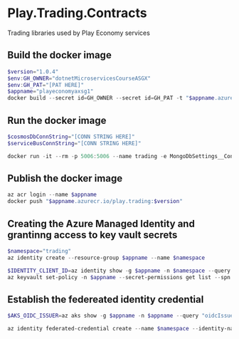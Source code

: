 # Play.Trading.Contracts
Trading libraries used by Play Economy services

## Build the docker image
```powershell
$version="1.0.4"
$env:GH_OWNER="dotnetMicroservicesCourseASGX"
$env:GH_PAT="[PAT HERE]"
$appname="playeconomyaxsg1"
docker build --secret id=GH_OWNER --secret id=GH_PAT -t "$appname.azurecr.io/play.trading:$version" .
```

## Run the docker image
```powershell
$cosmosDbConnString="[CONN STRING HERE]"
$serviceBusConnString="[CONN STRING HERE]"

docker run -it --rm -p 5006:5006 --name trading -e MongoDbSettings__ConnectionString=$cosmosDbConnString -e ServiceBusSettings__ConnectionString=$serviceBusConnString -e ServiceSettings__MessageBroker="SERVICEBUS" play.trading:$version
```

## Publish the docker image
```powershell
az acr login --name $appname
docker push "$appname.azurecr.io/play.trading:$version"
```

## Creating the Azure Managed Identity and grantinng access to key vault secrets
```powershell 
$namespace="trading"
az identity create --resource-group $appname --name $namespace

$IDENTITY_CLIENT_ID=az identity show -g $appname -n $namespace --query clientId -otsv
az keyvault set-policy -n $appname --secret-permissions get list --spn $IDENTITY_CLIENT_ID

``` 

## Establish the federeated identity credential
```powershell
$AKS_OIDC_ISSUER=az aks show -g $appname -n $appname --query "oidcIssuerProfile.issuerUrl" -otsv

az identity federated-credential create --name $namespace --identity-name $namespace --resource-group $appname --issuer $AKS_OIDC_ISSUER --subject "system:serviceaccount:${namespace}:${namespace}-serviceaccount" 
```